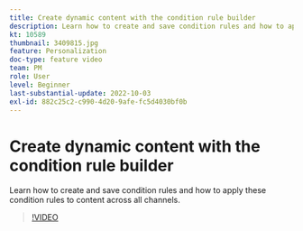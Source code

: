 ```yaml
---
title: Create dynamic content with the condition rule builder
description: Learn how to create and save condition rules and how to apply these condition rules to content across all channels.
kt: 10589
thumbnail: 3409815.jpg
feature: Personalization
doc-type: feature video
team: PM
role: User
level: Beginner
last-substantial-update: 2022-10-03
exl-id: 882c25c2-c990-4d20-9afe-fc5d4030bf0b
---
```

# Create dynamic content with the condition rule builder

Learn how to create and save condition rules and how to apply these condition rules to content across all channels.

>[!VIDEO](https://video.tv.adobe.com/v/3409815?quality=12)
